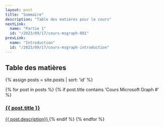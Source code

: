 ```yaml
---
layout: post
title: "Sommaire"
description: "Table des matières pour le cours"
nextLink:
  name: "Partie 1"
  id: "/2023/09/17/cours-msgraph-001"
prevLink:
  name: "Introduction"
  id: "/2023/09/17/cours-msgraph-introduction"
---
```


## Table des matières

{% assign posts = site.posts | sort: 'id' %}
<div class="summary">
  {% for post in posts %}
    {% if post.title contains 'Cours Microsoft Graph #' %}
      <a href="{{ post.id }}">
          <h3>{{ post.title }}</h3>
          <span>{{ post.description}}</span>
      </a>
    {% endif %}
  {% endfor %}
</div>
